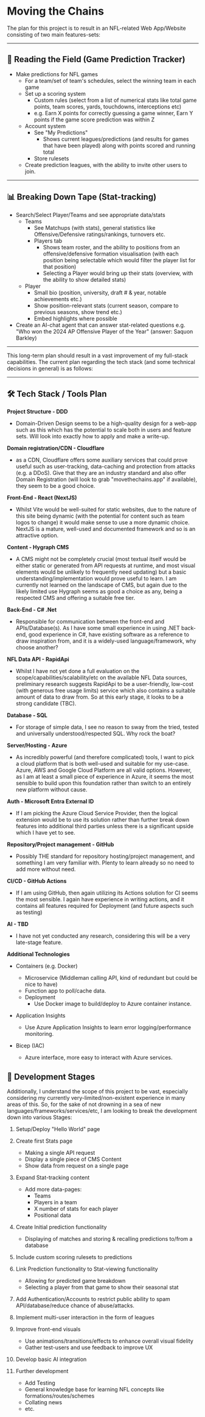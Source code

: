 # Moving the Chains

The plan for this project is to result in an NFL-related Web App/Website consisting of two main features-sets:

---

## 🏈 Reading the Field (Game Prediction Tracker)

- Make predictions for NFL games
  - For a team/set of team's schedules, select the winning team in each game
  - Set up a scoring system
    - Custom rules (select from a list of numerical stats like total game points, team scores, yards, touchdowns, interceptions etc)
    - e.g. Earn X points for correctly guessing a game winner, Earn Y points if the game score prediction was within Z
  - Account system
    - See "My Predictions"
      - Shows current leagues/predictions (and results for games that have been played) along with points scored and running total
    - Store rulesets
  - Create prediction leagues, with the ability to invite other users to join.

---

## 📊 Breaking Down Tape (Stat-tracking)

- Search/Select Player/Teams and see appropriate data/stats
  - Teams
    - See Matchups (with stats), general statistics like Offensive/Defensive ratings/rankings, turnovers etc.
    - Players tab
      - Shows team roster, and the ability to positions from an offensive/defensive formation visualisation (with each position being selectable which would filter the player list for that position)
      - Selecting a Player would bring up their stats (overview, with the ability to show detailed stats)
  - Player
    - Small bio (position, university, draft # & year, notable achievements etc.)
    - Show position-relevant stats (current season, compare to previous seasons, show trend etc.)
    - Embed highlights where possible
- Create an AI-chat agent that can answer stat-related questions e.g. "Who won the 2024 AP Offensive Player of the Year" (answer: Saquon Barkley)

---

This long-term plan should result in a vast improvement of my full-stack capabilities. The current plan regarding the tech stack (and some technical decisions in general) is as follows:

---

## 🛠 Tech Stack / Tools Plan

**Project Structure - DDD**

- Domain-Driven Design seems to be a high-quality design for a web-app such as this which has the potential to scale both in users and feature sets. Will look into exactly how to apply and make a write-up.

**Domain registration/CDN - Cloudflare**
- as a CDN, Cloudflare offers some auxiliary services that could prove useful such as user-tracking, data-caching and protection from attacks (e.g. a DDoS). Give that they are an industry standard and also offer Domain Registration (will look to grab "movethechains.app" if available), they seem to be a good choice.

**Front-End - React (NextJS)**
- Whilst Vite would be well-suited for static websites, due to the nature of this site being dynamic (with the potential for content such as team logos to change) it would make sense to use a more dynamic choice. NextJS is a mature, well-used and documented framework and so is an attractive option.

**Content - Hygraph CMS**
- A CMS might not be completely crucial (most textual itself would be either static or generated from API requests at runtime, and most visual elements would be unlikely to frequently need updating) but a basic understanding/implementation would prove useful to learn. I am currently not learned on the landscape of CMS, but again due to the likely limited use Hygraph seems as good a choice as any, being a respected CMS and offering a suitable free tier.

**Back-End - C# .Net**
- Responsible for communication between the front-end and APIs/Database(s). As I have some small experience in using .NET back-end, good experience in C#, have existing software as a reference to draw inspiration from, and it is a widely-used language/framework, why choose another?

**NFL Data API - RapidApi**
- Whilst I have not yet done a full evaluation on the scope/capabilities/scalability/etc on the available NFL Data sources, preliminary research suggests RapidApi to be a user-friendly, low-cost (with generous free usage limits) service which also contains a suitable amount of data to draw from. So at this early stage, it looks to be a strong candidate (TBC).

**Database - SQL**
- For storage of simple data, I see no reason to sway from the tried, tested and universally understood/respected SQL. Why rock the boat?

**Server/Hosting - Azure**
- As incredibly powerful (and therefore complicated) tools, I want to pick a cloud platform that is both well-used and suitable for my use-case. Azure, AWS and Google Cloud Platform are all valid options. However, as I am at least a small piece of experience in Azure, it seems the most sensible to build upon this foundation rather than switch to an entirely new platform without cause.

**Auth - Microsoft Entra External ID**
- If I am picking the Azure Cloud Service Provider, then the logical extension would be to use its solution rather than further break down features into additional third parties unless there is a  significant upside which I have yet to see.

**Repository/Project management  - GitHub**
- Possibly THE standard for repository hosting/project management, and something I am very familiar with. Plenty to learn already so no need to add more without need.

**CI/CD - GitHub Actions**
- If I am using GitHub, then again utilizing its Actions solution for CI seems the most sensible. I again have experience in writing actions, and it contains all features required for Deployment (and future aspects such as testing)

**AI - TBD**
- I have not yet conducted any research, considering this will be a very late-stage feature.

**Additional Technologies**
- Containers (e.g. Docker)
  - Microservice (Middleman calling API, kind of redundant but could be nice to have)
  - Function app to poll/cache data.
  - Deployment
    - Use Docker image to build/deploy to Azure container instance.
 
- Application Insights
  - Use Azure Application Insights to learn error logging/performance monitoring.
 
- Bicep (IAC)
  - Azure interface, more easy to interact with Azure services.

## 🚀 Development Stages

Additionally, I understand the scope of this project to be vast, especially considering my currently very-limited/non-existent experience in many areas of this. So, for the sake of not drowning in a sea of new languages/frameworks/services/etc, I am looking to break the development down into various Stages:

1. Setup/Deploy "Hello World" page  

2. Create first Stats page 
   - Making a single API request
   - Display a single piece of CMS Content
   - Show data from request on a single page

3. Expand Stat-tracking content
    - Add more data-pages:
      - Teams
      - Players in a team
      - X number of stats for each player
      - Positional data  

4. Create Initial prediction functionality 
    - Displaying of matches and storing & recalling predictions to/from a database

5. Include custom scoring rulesets to predictions  

6. Link Prediction functionality to Stat-viewing functionality
     - Allowing for predicted game breakdown
     - Selecting a player from that game to show their seasonal stat
7. Add Authentication/Accounts to restrict public ability to spam API/database/reduce chance of abuse/attacks.  

8. Implement multi-user interaction in the form of leagues 

9. Improve front-end visuals
    - Use animations/transitions/effects to enhance overall visual fidelity
    - Gather test-users and use feedback to improve UX

10. Develop basic AI integration  

11. Further development
    - Add Testing
    - General knowledge base for learning NFL concepts like formations/routes/schemes
    - Collating news
    - etc.  
